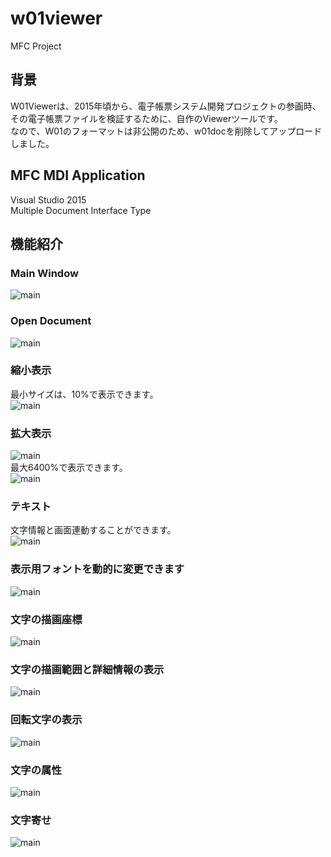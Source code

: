 # w01viewer
MFC Project 

## 背景
W01Viewerは、2015年頃から、電子帳票システム開発プロジェクトの参画時、その電子帳票ファイルを検証するために、自作のViewerツールです。<br>
なので、W01のフォーマットは非公開のため、w01docを削除してアップロードしました。<br>

## MFC MDI Application
Visual Studio 2015<br>
Multiple Document Interface Type<br>

## 機能紹介

### Main Window
![main](https://github.com/cereskou/w01viewer/blob/main/doc/images/main.png)

### Open Document
![main](https://github.com/cereskou/w01viewer/blob/main/doc/images/doc.png)

### 縮小表示
最小サイズは、10%で表示できます。<br>
![main](https://github.com/cereskou/w01viewer/blob/main/doc/images/zoomout.png)

### 拡大表示
![main](https://github.com/cereskou/w01viewer/blob/main/doc/images/zoomin.png)
<br>
最大6400%で表示できます。<br>
![main](https://github.com/cereskou/w01viewer/blob/main/doc/images/zoomin-max.png)

### テキスト
文字情報と画面連動することができます。<br>
![main](https://github.com/cereskou/w01viewer/blob/main/doc/images/text.png)

### 表示用フォントを動的に変更できます
![main](https://github.com/cereskou/w01viewer/blob/main/doc/images/font.png)

### 文字の描画座標
![main](https://github.com/cereskou/w01viewer/blob/main/doc/images/xy.png)

### 文字の描画範囲と詳細情報の表示
![main](https://github.com/cereskou/w01viewer/blob/main/doc/images/pos.png)

### 回転文字の表示
![main](https://github.com/cereskou/w01viewer/blob/main/doc/images/rotation.png)

### 文字の属性
![main](https://github.com/cereskou/w01viewer/blob/main/doc/images/bold.png)

### 文字寄せ
![main](https://github.com/cereskou/w01viewer/blob/main/doc/images/align.png)







